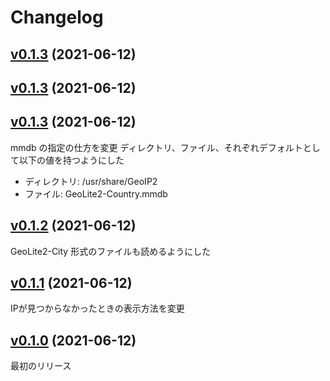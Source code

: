 # Changelog

## [v0.1.3](https://github.com/kunit/geolite2lookup/compare/v0.1.2...v0.1.3) (2021-06-12)


## [v0.1.3](https://github.com/kunit/geolite2lookup/compare/v0.1.3...v0.1.3) (2021-06-12)


## [v0.1.3](https://github.com/kunit/geolite2lookup/compare/v0.1.2...v0.1.3) (2021-06-12)

mmdb の指定の仕方を変更
ディレクトリ、ファイル、それぞれデフォルトとして以下の値を持つようにした
- ディレクトリ: /usr/share/GeoIP2
- ファイル: GeoLite2-Country.mmdb

## [v0.1.2](https://github.com/kunit/geolite2lookup/compare/v0.1.1...v0.1.2) (2021-06-12)

GeoLite2-City 形式のファイルも読めるようにした

## [v0.1.1](https://github.com/kunit/geolite2lookup/compare/v0.1.0...v0.1.1) (2021-06-12)

IPが見つからなかったときの表示方法を変更

## [v0.1.0](https://github.com/kunit/geolite2lookup/compare/b7cc0e19d9de...v0.1.0) (2021-06-12)

最初のリリース
